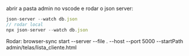 abrir a pasta admin no vscode e 
rodar o json server: 
```js
json-server --watch db.json
// rodar local
npx json-server --watch db.json
```

Rodar: browser-sync start --server --file . --host --port 5000 --startPath admin/telas/lista_cliente.html
